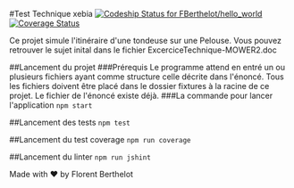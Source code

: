 #Test Technique xebia
[ ![Codeship Status for FBerthelot/hello_world](https://codeship.com/projects/bafc8d10-0216-0133-d8a4-3eeec0a057c8/status?branch=master)](https://codeship.com/projects/88812)
[![Coverage Status](https://coveralls.io/repos/FBerthelot/hello_world/badge.svg)](https://coveralls.io/r/FBerthelot/hello_world)

Ce projet simule l'itinéraire d'une tondeuse sur une Pelouse.
Vous pouvez retrouver le sujet inital dans le fichier ExcerciceTechnique-MOWER2.doc

##Lancement du projet
###Prérequis
Le programme attend en entré un ou plusieurs fichiers ayant comme structure celle décrite dans l'énoncé.
Tous les fichiers doivent être placé dans le dossier fixtures à la racine de ce projet.
Le fichier de l'énoncé existe déjà.
###La commande pour lancer l'application
`npm start`

##Lancement des tests
`npm test`

##Lancement du test coverage
`npm run coverage`

##Lancement du linter
`npm run jshint`

Made with ❤ by Florent Berthelot
